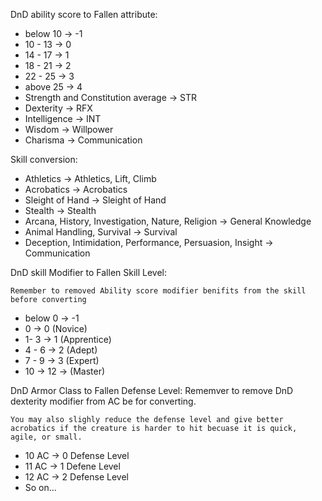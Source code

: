 DnD ability score to Fallen attribute:

- below 10 -> -1
- 10 - 13 -> 0
- 14 - 17 -> 1
- 18 - 21 -> 2
- 22 - 25 -> 3
- above 25 -> 4
- Strength and Constitution average -> STR
- Dexterity -> RFX
- Intelligence -> INT
- Wisdom -> Willpower
- Charisma -> Communication

Skill conversion:

- Athletics -> Athletics, Lift, Climb
- Acrobatics -> Acrobatics
- Sleight of Hand -> Sleight of Hand
- Stealth -> Stealth
- Arcana, History, Investigation, Nature, Religion -> General Knowledge
- Animal Handling, Survival -> Survival
- Deception, Intimidation, Performance, Persuasion, Insight -> Communication

DnD skill Modifier to Fallen Skill Level:

    Remember to removed Ability score modifier benifits from the skill before converting

- below 0 -> -1
- 0 -> 0 (Novice)
- 1- 3 -> 1 (Apprentice)
- 4 - 6 -> 2 (Adept)
- 7 - 9 -> 3 (Expert)
- 10 -> 12 -> (Master)

DnD Armor Class to Fallen Defense Level:
	Rememver to remove DnD dexterity modifier from AC be for converting.

    You may also slighly reduce the defense level and give better acrobatics if the creature is harder to hit becuase it is quick, agile, or small.

- 10 AC -> 0 Defense Level
- 11 AC -> 1 Defene Level
- 12 AC -> 2 Defense Level
- So on...
